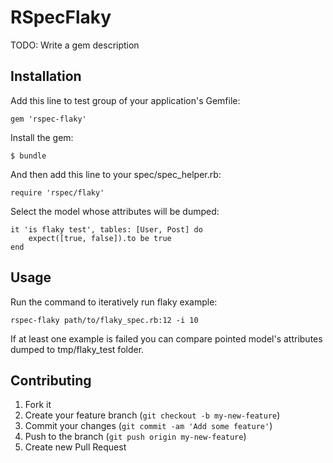 # RSpecFlaky

TODO: Write a gem description

## Installation

Add this line to test group of your application's Gemfile:

    gem 'rspec-flaky'

Install the gem:

    $ bundle

And then add this line to your spec/spec_helper.rb:

    require 'rspec/flaky'

Select the model whose attributes will be dumped:

    it 'is flaky test', tables: [User, Post] do
        expect([true, false]).to be true
    end

## Usage

Run the command to iteratively run flaky example:

    rspec-flaky path/to/flaky_spec.rb:12 -i 10

If at least one example is failed you can compare pointed model's attributes dumped to tmp/flaky_test folder.

## Contributing

1. Fork it
2. Create your feature branch (`git checkout -b my-new-feature`)
3. Commit your changes (`git commit -am 'Add some feature'`)
4. Push to the branch (`git push origin my-new-feature`)
5. Create new Pull Request